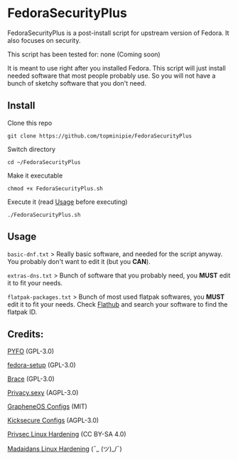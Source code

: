 # FedoraSecurityPlus
FedoraSecurityPlus is a post-install script for upstream version of Fedora. It also focuses on security.

This script has been tested for: none (Coming soon)

It is meant to use right after you installed Fedora. This script will just install needed software that most people probably use.
So you will not have a bunch of sketchy software that you don't need.

## Install

Clone this repo

`git clone https://github.com/topminipie/FedoraSecurityPlus`

Switch directory

`cd ~/FedoraSecurityPlus`

Make it executable

`chmod +x FedoraSecurityPlus.sh`

Execute it (read [Usage](#usage) before executing)

`./FedoraSecurityPlus.sh`

## Usage

`basic-dnf.txt` > Really basic software, and needed for the script anyway. You probably don't want to edit it (but you **CAN**).

`extras-dns.txt` > Bunch of software that you probably need, you **MUST** edit it to fit your needs.

`flatpak-packages.txt` > Bunch of most used flatpak softwares, you **MUST** edit it to fit your needs. Check [Flathub](https://flathub.org/home) and search your software to find the flatpak ID.

## Credits:

[PYFO](https://github.com/d4rklynk/PYFO) (GPL-3.0)

[fedora-setup](https://github.com/smittix/fedora-setup) (GPL-3.0)

[Brace](https://github.com/divestedcg/Brace) (GPL-3.0)

[Privacy.sexy](https://privacy.sexy) (AGPL-3.0)

[GrapheneOS Configs](https://github.com/GrapheneOS/infrastructure) (MIT)

[Kicksecure Configs](https://github.com/Kicksecure/security-misc) (AGPL-3.0)

[Privsec Linux Hardening](https://privsec.dev/posts/linux/desktop-linux-hardening) (CC BY-SA 4.0)

[Madaidans Linux Hardening](https://madaidans-insecurities.github.io/guides/linux-hardening.html) (¯\_ (ツ)_/¯)
